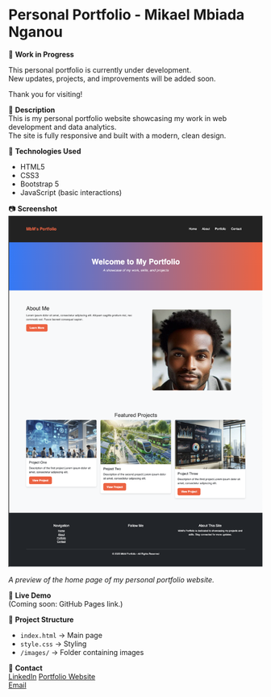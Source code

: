 # Personal Portfolio - Mikael Mbiada Nganou

🚧 **Work in Progress**

This personal portfolio is currently under development.  
New updates, projects, and improvements will be added soon.

Thank you for visiting!

🧾 **Description**  
This is my personal portfolio website showcasing my work in web development and data analytics.  
The site is fully responsive and built with a modern, clean design.

🔧 **Technologies Used**  
- HTML5  
- CSS3  
- Bootstrap 5  
- JavaScript (basic interactions)

📷 **Screenshot**
[![Screenshot Home](https://raw.githubusercontent.com/mikael-10/personal-portfolio/main/assets/img/screenshot-home.png)](https://raw.githubusercontent.com/mikael-10/personal-portfolio/main/assets/img/screenshot-home.png)


*A preview of the home page of my personal portfolio website.*

🔗 **Live Demo**  
(Coming soon: GitHub Pages link.)

📂 **Project Structure**  
- `index.html` → Main page  
- `style.css` → Styling  
- `/images/` → Folder containing images

📩 **Contact**  
[LinkedIn](https://linkedin.com/in/mikaelmbiada-nganou)
[Portfolio Website](#)  
[Email](mailto:mbiadamikael@email.com)

